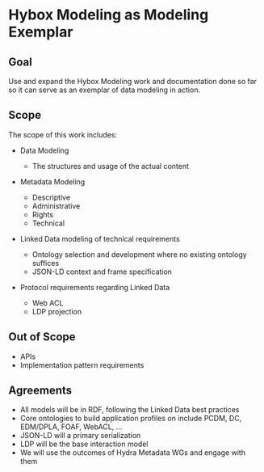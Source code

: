 # Hybox Modeling as Modeling Exemplar

## Goal

Use and expand the Hybox Modeling work and documentation done so far so it can serve as an exemplar of data modeling in action. 

## Scope

The scope of this work includes:

* Data Modeling
  * The structures and usage of the actual content

* Metadata Modeling
  * Descriptive
  * Administrative
  * Rights
  * Technical

* Linked Data modeling of technical requirements
  * Ontology selection and development where no existing ontology suffices
  * JSON-LD context and frame specification

* Protocol requirements regarding Linked Data
  * Web ACL
  * LDP projection


## Out of Scope

* APIs
* Implementation pattern requirements


## Agreements

* All models will be in RDF, following the Linked Data best practices
* Core ontologies to build application profiles on include PCDM, DC, EDM/DPLA, FOAF, WebACL, ...
* JSON-LD will a primary serialization
* LDP will be the base interaction model
* We will use the outcomes of Hydra Metadata WGs and engage with them

